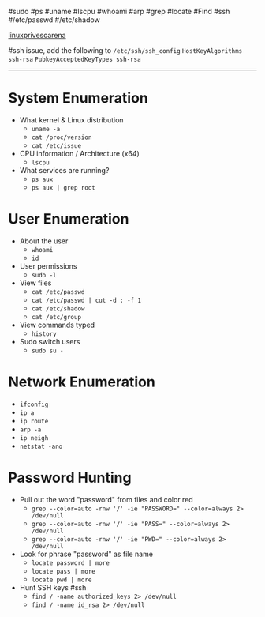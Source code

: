 #sudo #ps #uname #lscpu #whoami #arp #grep #locate #Find #ssh #/etc/passwd #/etc/shadow 

[linuxprivescarena](https://tryhackme.com/room/linuxprivescarena)

#ssh issue, add the following to `/etc/ssh/ssh_config`
	`HostKeyAlgorithms ssh-rsa`
	`PubkeyAcceptedKeyTypes ssh-rsa`

---
# System Enumeration

- What kernel & Linux distribution
	- `uname -a`
	- `cat /proc/version`
	- `cat /etc/issue`
- CPU information / Architecture (x64)
	- `lscpu`
- What services are running?
	- `ps aux`
	- `ps aux | grep root`

# User Enumeration

- About the user
	- `whoami`
	- `id`
- User permissions
	- `sudo -l`
- View files
	- `cat /etc/passwd`
	- `cat /etc/passwd | cut -d : -f 1`
	- `cat /etc/shadow`
	- `cat /etc/group`
- View commands typed
	- `history`
- Sudo switch users
	- `sudo su -`

# Network Enumeration

- `ifconfig`
- `ip a`
- `ip route`
- `arp -a`
- `ip neigh`
- `netstat -ano`

# Password Hunting

- Pull out the word "password" from files and color red
	- `grep --color=auto -rnw '/' -ie "PASSWORD=" --color=always 2> /dev/null`
	- `grep --color=auto -rnw '/' -ie "PASS=" --color=always 2> /dev/null`
	- `grep --color=auto -rnw '/' -ie "PWD=" --color=always 2> /dev/null`
- Look for phrase "password" as file name
	- `locate password | more`
	- `locate pass | more`
	- `locate pwd | more`
- Hunt SSH keys #ssh 
	- `find / -name authorized_keys 2> /dev/null`
	- `find / -name id_rsa 2> /dev/null`